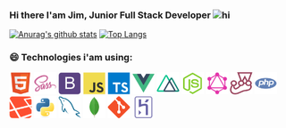 ### Hi there I'am Jim, Junior Full Stack Developer <img src="https://user-images.githubusercontent.com/1303154/88677602-1635ba80-d120-11ea-84d8-d263ba5fc3c0.gif" width="25px" alt="hi">

[![Anurag's github stats](https://github-readme-stats.vercel.app/api?username=geojimas&count_private=true&theme=chartreuse-dark&show_icons=true)](https://github.com/anuraghazra/github-readme-stats)
[![Top Langs](https://github-readme-stats.vercel.app/api/top-langs/?username=geojimas&langs_count=10&theme=chartreuse-dark&layout=compact)](https://github.com/anuraghazra/github-readme-stats)

### 😄 Technologies i'am using:
<img src="https://github.com/devicons/devicon/blob/master/icons/html5/html5-original.svg" width="40" height="40" /> <img src="https://github.com/devicons/devicon/blob/master/icons/sass/sass-original.svg" width="40" height="40" /> <img src="https://github.com/devicons/devicon/blob/master/icons/bootstrap/bootstrap-plain.svg" width="40" height="40" /> <img src="https://github.com/devicons/devicon/blob/master/icons/javascript/javascript-original.svg" width="40" height="40" /> <img src="https://github.com/devicons/devicon/blob/master/icons/typescript/typescript-original.svg" width="40" height="40" /> <img src="https://github.com/devicons/devicon/blob/master/icons/vuejs/vuejs-original.svg" width="40" height="40" /> <img src="https://github.com/devicons/devicon/blob/master/icons/nuxtjs/nuxtjs-original.svg" width="40" height="40" /> <img src="https://github.com/devicons/devicon/blob/master/icons/nodejs/nodejs-original.svg" width="40" height="40" /> <img src="https://github.com/devicons/devicon/blob/master/icons/graphql/graphql-plain.svg" width="40" height="40" /> <img src="https://github.com/devicons/devicon/blob/master/icons/jest/jest-plain.svg" width="40" height="40" /> <img src="https://github.com/devicons/devicon/blob/master/icons/php/php-plain.svg" width="40" height="40" /> <img src="https://github.com/devicons/devicon/blob/master/icons/laravel/laravel-plain.svg" width="40" height="40" /> <img src="https://github.com/devicons/devicon/blob/master/icons/python/python-original.svg" width="40" height="40" /> <img 
src="https://github.com/devicons/devicon/blob/master/icons/mysql/mysql-original.svg" width="40" height="40" /> <img src="https://github.com/devicons/devicon/blob/master/icons/mongodb/mongodb-original.svg" width="40" height="40" /> <img src="https://github.com/devicons/devicon/blob/master/icons/git/git-original.svg" width="40" height="40" /> <img src="https://github.com/devicons/devicon/blob/master/icons/heroku/heroku-original.svg" width="40" height="40" />

<!--
**Jimgeo98/Jimgeo98** is a ✨ _special_ ✨ repository because its `README.md` (this file) appears on your GitHub profile.

Here are some ideas to get you started:

- 🔭 I’m currently working on ...
- 🌱 I’m currently learning ...
- 👯 I’m looking to collaborate on ...
- 🤔 I’m looking for help with ...
- 💬 Ask me about ...
- 📫 How to reach me: ...
- 😄 Pronouns: ...
- ⚡ Fun fact: ...
-->

